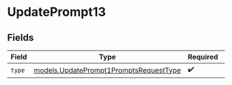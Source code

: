 # UpdatePrompt13


## Fields

| Field                                                                                  | Type                                                                                   | Required                                                                               | Description                                                                            |
| -------------------------------------------------------------------------------------- | -------------------------------------------------------------------------------------- | -------------------------------------------------------------------------------------- | -------------------------------------------------------------------------------------- |
| `type`                                                                                 | [models.UpdatePrompt1PromptsRequestType](../models/updateprompt1promptsrequesttype.md) | :heavy_check_mark:                                                                     | N/A                                                                                    |